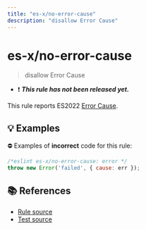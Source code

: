 ```yaml
---
title: "es-x/no-error-cause"
description: "disallow Error Cause"
---
```


# es-x/no-error-cause
> disallow Error Cause

- ❗ <badge text="This rule has not been released yet." vertical="middle" type="error"> ***This rule has not been released yet.*** </badge>

This rule reports ES2022 [Error Cause](https://github.com/tc39/proposal-error-cause).

## 💡 Examples

⛔ Examples of **incorrect** code for this rule:

<eslint-playground type="bad">

```js
/*eslint es-x/no-error-cause: error */
throw new Error('failed', { cause: err });
```

</eslint-playground>

## 📚 References

- [Rule source](https://github.com/ota-meshi/eslint-plugin-es-x/blob/master/lib/rules/no-error-cause.js)
- [Test source](https://github.com/ota-meshi/eslint-plugin-es-x/blob/master/tests/lib/rules/no-error-cause.js)
